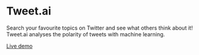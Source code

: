 # Tweet.ai 
Search your favourite topics on Twitter and see what others think about it! 
Tweet.ai analyses the polarity of tweets with machine learning. 

[Live demo](https://tweetai.herokuapp.com)
